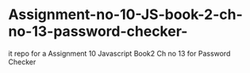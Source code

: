 # Assignment-no-10-JS-book-2-ch-no-13-password-checker-
it repo for a  Assignment 10 Javascript Book2 Ch no 13 for Password Checker
